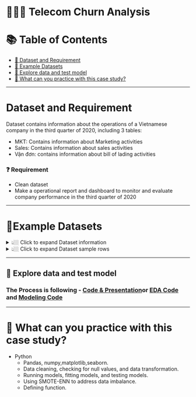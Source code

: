 # 👨🏼‍⚕️ Telecom Churn Analysis


# :books: Table of Contents <!-- omit in toc -->

- [:briefcase: Dataset and Requirement](#dataset-and-requirement)
- [:bookmark_tabs: Example Datasets](#bookmark_tabsexample-datasets)
- [🔎 Explore data and test model](#--explore-data-and-test-model)
- [📃 What can you practice with this case study?](#-what-can-you-practice-with-this-case-study)

---

# Dataset and Requirement

Dataset contains information about the operations of a Vietnamese company in the third quarter of 2020, including 3 tables:
- MKT: Contains information about Marketing activities
- Sales: Contains information about sales activities
- Vận đơn: contains information about bill of lading activities 
### ❓ Requirement
- Clean dataset
- Make a operational report and dashboard to monitor and evaluate company performance in the third quarter of 2020

---
# :bookmark_tabs:Example Datasets

<details><summary> 👆🏼 Click to expand Dataset information </summary>

- CustomerID: A unique ID that identifies each customer.
- Gender: Indicate if the customer is a male or a female
- SeniorCitizen: Indicate if the customer is a senior citizen: 1, 0
- Partner: Indicate if the customer has a partner: Yes, No
- Dependents: Indicate if the customer has dependents: Yes, No
- Tenure: Indicates the total amount of months that the customer has been with the company by the end of the quarter specified above.
- Phone Service: Indicates if the customer subscribes to home phone service with the company: Yes, No
- Avg Monthly Long Distance Charges: Indicates the customer’s average long distance charges, calculated to the end of the quarter specified above.
- Multiple Lines: Indicates if the customer subscribes to multiple telephone lines with the company: Yes, No
- Internet Service: Indicates if the customer subscribes to Internet service with the company: No, DSL, Fiber Optic, Cable.
- Avg Monthly GB Download: Indicates the customer’s average download volume in gigabytes, calculated to the end of the quarter specified above.
- Online Security: Indicates if the customer subscribes to an additional online security service provided by the company: Yes, No
- Online Backup: Indicates if the customer subscribes to an additional online backup service provided by the company: Yes, No
- Device Protection Plan: Indicates if the customer subscribes to an additional device protection plan for their Internet equipment provided by the company: Yes, No
- Premium Tech Support: Indicates if the customer subscribes to an additional technical support plan from the company with reduced wait times: Yes, No
- Streaming TV: Indicates if the customer uses their Internet service to stream television programing from a third party provider: Yes, No. The company does not charge an additional fee for this service.
- Streaming Movies: Indicates if the customer uses their Internet service to stream movies from a third party provider: Yes, No. The company does not charge an additional fee for this service.
- Streaming Music: Indicates if the customer uses their Internet service to stream music from a third party provider: Yes, No. The company does not charge an additional fee for this service.
- Unlimited Data: Indicates if the customer has paid an additional monthly fee to have unlimited data downloads/uploads: Yes, No
- Contract: Indicates the customer’s current contract type: Month-to-Month, One Year, Two Year.
- Paperless Billing: Indicates if the customer has chosen paperless billing: Yes, No
- Payment Method: Indicates how the customer pays their bill: Bank Withdrawal, Credit Card, Mailed Check
- Monthly Charge: Indicates the customer’s current total monthly charge for all their services from the company.
- Total Charges: Indicates the customer’s total charges, calculated to the end of the quarter specified above.
- Churn: Indicate if the customer churns: Yes, No

 

</details>

<details><summary> 👆🏼 Click to expand Dataset sample rows </summary>

<div align="center">

**Table** 

<div align="center">
First 10 rows

| customerID   | gender   |   SeniorCitizen | Partner   | Dependents   |   tenure | PhoneService   | MultipleLines    | InternetService   | OnlineSecurity   | OnlineBackup   | DeviceProtection   | TechSupport   | StreamingTV   | StreamingMovies   | Contract       | PaperlessBilling   | PaymentMethod             |   MonthlyCharges |   TotalCharges | Churn   |
|:-------------|:---------|----------------:|:----------|:-------------|---------:|:---------------|:-----------------|:------------------|:-----------------|:---------------|:-------------------|:--------------|:--------------|:------------------|:---------------|:-------------------|:--------------------------|-----------------:|---------------:|:--------|
| 7590-VHVEG   | Female   |               0 | Yes       | No           |        1 | No             | No phone service | DSL               | No               | Yes            | No                 | No            | No            | No                | Month-to-month | Yes                | Electronic check          |            29.85 |          29.85 | No      |
| 5575-GNVDE   | Male     |               0 | No        | No           |       34 | Yes            | No               | DSL               | Yes              | No             | Yes                | No            | No            | No                | One year       | No                 | Mailed check              |            56.95 |        1889.5  | No      |
| 3668-QPYBK   | Male     |               0 | No        | No           |        2 | Yes            | No               | DSL               | Yes              | Yes            | No                 | No            | No            | No                | Month-to-month | Yes                | Mailed check              |            53.85 |         108.15 | Yes     |
| 7795-CFOCW   | Male     |               0 | No        | No           |       45 | No             | No phone service | DSL               | Yes              | No             | Yes                | Yes           | No            | No                | One year       | No                 | Bank transfer (automatic) |            42.3  |        1840.75 | No      |
| 9237-HQITU   | Female   |               0 | No        | No           |        2 | Yes            | No               | Fiber optic       | No               | No             | No                 | No            | No            | No                | Month-to-month | Yes                | Electronic check          |            70.7  |         151.65 | Yes     |
| 9305-CDSKC   | Female   |               0 | No        | No           |        8 | Yes            | Yes              | Fiber optic       | No               | No             | Yes                | No            | Yes           | Yes               | Month-to-month | Yes                | Electronic check          |            99.65 |         820.5  | Yes     |
| 1452-KIOVK   | Male     |               0 | No        | Yes          |       22 | Yes            | Yes              | Fiber optic       | No               | Yes            | No                 | No            | Yes           | No                | Month-to-month | Yes                | Credit card (automatic)   |            89.1  |        1949.4  | No      |
| 6713-OKOMC   | Female   |               0 | No        | No           |       10 | No             | No phone service | DSL               | Yes              | No             | No                 | No            | No            | No                | Month-to-month | No                 | Mailed check              |            29.75 |         301.9  | No      |
| 7892-POOKP   | Female   |               0 | Yes       | No           |       28 | Yes            | Yes              | Fiber optic       | No               | No             | Yes                | Yes           | Yes           | Yes               | Month-to-month | Yes                | Electronic check          |           104.8  |        3046.05 | Yes     |
| 6388-TABGU   | Male     |               0 | No        | Yes          |       62 | Yes            | No               | DSL               | Yes              | Yes            | No                 | No            | No            | No                | One year       | No                 | Bank transfer (automatic) |            56.15 |        3487.95 | No      |

</div>
</div>

</details>

---
## 🔎  Explore data and test model

### The Process is following - [Code & Presentation](https://github.com/anhtuan0811/Telecom-Churn-Analysis/blob/main/EDA%20%2B%20Machine%20Learning%20Analysis.md)or [EDA Code](https://github.com/anhtuan0811/Telecom-Churn-Analysis/blob/main/Churn_Analysis_EDA.ipynb) and [Modeling Code](https://github.com/anhtuan0811/Telecom-Churn-Analysis/blob/main/Churn_Analysis_Model_Building.ipynb)



---

# 🧾 What can you practice with this case study?
- Python
  - Pandas, numpy,matplotlib,seaborn.
  - Data cleaning, checking for null values, and data transformation.
  - Running models, fitting models, and testing models.
  - Using SMOTE-ENN to address data imbalance.
  - Defining function.
